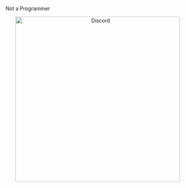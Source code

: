 
<p align="left">Not a Programmer</p>

<p align="center">
    <a href="https://discord.com/users/566507480788631552"><img src="https://lanyard.cnrad.dev/api/566507480788631552?borderRadius=20px&bg=transparent" alt="Discord" width="450"/></a>
</p>
